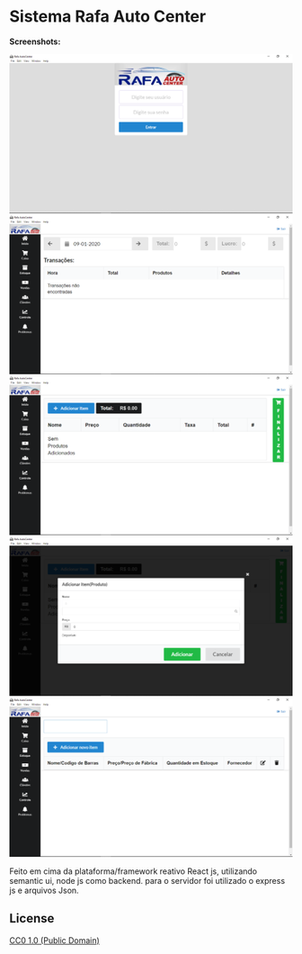 # Sistema Rafa Auto Center

**Screenshots:**
<p align="center">
  <img src="./screen (2).png">
  <img src="./screen (1).png">
  <img src="./screen (3).png">
  <img src="./screen (4).png">
  <img src="./screen (5).png">
</p>




Feito em cima da plataforma/framework reativo React js, utilizando semantic ui, node js como backend.
para o servidor foi utilizado o express js e arquivos Json.

## License

[CC0 1.0 (Public Domain)](LICENSE.md)
